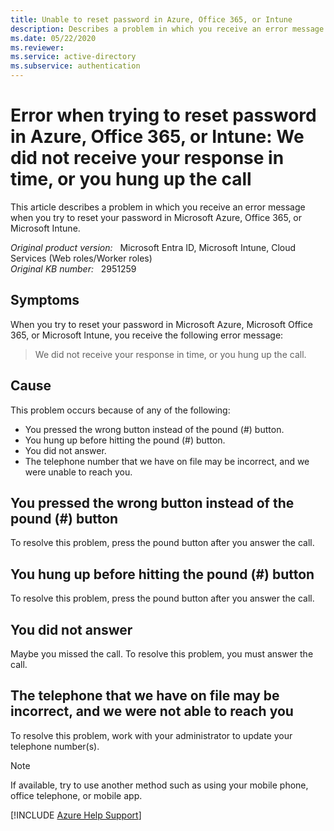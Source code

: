 ```yaml
---
title: Unable to reset password in Azure, Office 365, or Intune
description: Describes a problem in which you receive an error message when you try to reset your password in Microsoft Azure, Office 365, or Microsoft Intune. Provides how to resolve this problem.
ms.date: 05/22/2020
ms.reviewer: 
ms.service: active-directory
ms.subservice: authentication
---
```

# Error when trying to reset password in Azure, Office 365, or Intune: We did not receive your response in time, or you hung up the call

This article describes a problem in which you receive an error message when you try to reset your password in Microsoft Azure, Office 365, or Microsoft Intune.

_Original product version:_ &nbsp; Microsoft Entra ID, Microsoft Intune, Cloud Services (Web roles/Worker roles)  
_Original KB number:_ &nbsp; 2951259

## Symptoms

When you try to reset your password in Microsoft Azure, Microsoft Office 365, or Microsoft Intune, you receive the following error message:

> We did not receive your response in time, or you hung up the call.

## Cause

This problem occurs because of any of the following:

- You pressed the wrong button instead of the pound (#) button.
- You hung up before hitting the pound (#) button.
- You did not answer.
- The telephone number that we have on file may be incorrect, and we were unable to reach you.

## You pressed the wrong button instead of the pound (#) button

To resolve this problem, press the pound button after you answer the call.

## You hung up before hitting the pound (#) button

To resolve this problem, press the pound button after you answer the call.

## You did not answer

Maybe you missed the call. To resolve this problem, you must answer the call.

## The telephone that we have on file may be incorrect, and we were not able to reach you

To resolve this problem, work with your administrator to update your telephone number(s).

> [!NOTE]
> If available, try to use another method such as using your mobile phone, office telephone, or mobile app.

[!INCLUDE [Azure Help Support](../../../includes/azure-help-support.md)]
